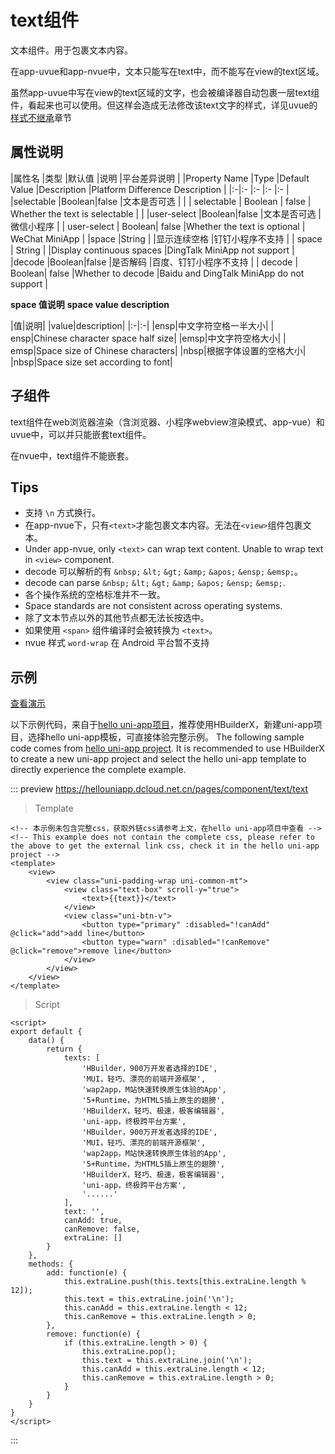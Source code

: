 # text组件

文本组件。用于包裹文本内容。

在app-uvue和app-nvue中，文本只能写在text中，而不能写在view的text区域。

虽然app-uvue中写在view的text区域的文字，也会被编译器自动包裹一层text组件，看起来也可以使用。但这样会造成无法修改该text文字的样式，详见uvue的[样式不继承](uni-app-x/css/README.md#stylenoextends)章节

## 属性说明

|属性名		|类型	|默认值	|说明			|平台差异说明				|
|Property Name |Type |Default Value |Description |Platform Difference Description |
|:-|:-			|:-		|:-		|:-				|
|selectable	|Boolean|false	|文本是否可选	|		|
| selectable | Boolean | false | Whether the text is selectable | |
|user-select	|Boolean|false	|文本是否可选	| 微信小程序 |
| user-select | Boolean| false |Whether the text is optional | WeChat MiniApp |
|space		|String	|		|显示连续空格	|钉钉小程序不支持	|
| space | String | |Display continuous spaces |DingTalk MiniApp not support |
|decode		|Boolean|false	|是否解码		|百度、钉钉小程序不支持	|
| decode | Boolean| false |Whether to decode |Baidu and DingTalk MiniApp do not support |

**space 值说明**
**space value description**

|值|说明|
|value|description|
|:-|:-|
|ensp|中文字符空格一半大小|
| ensp|Chinese character space half size|
|emsp|中文字符空格大小|
| emsp|Space size of Chinese characters|
|nbsp|根据字体设置的空格大小|
|nbsp|Space size set according to font|

## 子组件

text组件在web浏览器渲染（含浏览器、小程序webview渲染模式、app-vue）和uvue中，可以并只能嵌套text组件。

在nvue中，text组件不能嵌套。

## Tips

- 支持 `\n` 方式换行。
- 在app-nvue下，只有`<text>`才能包裹文本内容。无法在`<view>`组件包裹文本。
- Under app-nvue, only `<text>` can wrap text content. Unable to wrap text in `<view>` component.
- decode 可以解析的有 `&nbsp;` `&lt;` `&gt;` `&amp;` `&apos;` `&ensp;` `&emsp;`。
- decode can parse `&nbsp;` `&lt;` `&gt;` `&amp;` `&apos;` `&ensp;` `&emsp;`.
- 各个操作系统的空格标准并不一致。
- Space standards are not consistent across operating systems.
- 除了文本节点以外的其他节点都无法长按选中。
- 如果使用 `<span>` 组件编译时会被转换为 `<text>`。
- nvue 样式 `word-wrap` 在 Android 平台暂不支持

## 示例

[查看演示](https://hellouniapp.dcloud.net.cn/pages/component/text/text)

以下示例代码，来自于[hello uni-app项目](https://github.com/dcloudio/hello-uniapp)，推荐使用HBuilderX，新建uni-app项目，选择hello uni-app模板，可直接体验完整示例。
The following sample code comes from [hello uni-app project](https://github.com/dcloudio/hello-uniapp). It is recommended to use HBuilderX to create a new uni-app project and select the hello uni-app template to directly experience the complete example.

::: preview https://hellouniapp.dcloud.net.cn/pages/component/text/text
> Template
```vue
<!-- 本示例未包含完整css，获取外链css请参考上文，在hello uni-app项目中查看 -->
<!-- This example does not contain the complete css, please refer to the above to get the external link css, check it in the hello uni-app project -->
<template>
	<view>
		<view class="uni-padding-wrap uni-common-mt">
			<view class="text-box" scroll-y="true">
				<text>{{text}}</text>
			</view>
			<view class="uni-btn-v">
				<button type="primary" :disabled="!canAdd" @click="add">add line</button>
				<button type="warn" :disabled="!canRemove" @click="remove">remove line</button>
			</view>
		</view>
	</view>
</template>
```
> Script
```vue
<script>
export default {
    data() {
        return {
            texts: [
                'HBuilder，900万开发者选择的IDE',
                'MUI，轻巧、漂亮的前端开源框架',
                'wap2app，M站快速转换原生体验的App',
                '5+Runtime，为HTML5插上原生的翅膀',
                'HBuilderX，轻巧、极速，极客编辑器',
                'uni-app，终极跨平台方案',
                'HBuilder，900万开发者选择的IDE',
                'MUI，轻巧、漂亮的前端开源框架',
                'wap2app，M站快速转换原生体验的App',
                '5+Runtime，为HTML5插上原生的翅膀',
                'HBuilderX，轻巧、极速，极客编辑器',
                'uni-app，终极跨平台方案',
                '......'
            ],
            text: '',
            canAdd: true,
            canRemove: false,
            extraLine: []
        }
    },
    methods: {
        add: function(e) {
            this.extraLine.push(this.texts[this.extraLine.length % 12]);
            this.text = this.extraLine.join('\n');
            this.canAdd = this.extraLine.length < 12;
            this.canRemove = this.extraLine.length > 0;
        },
        remove: function(e) {
            if (this.extraLine.length > 0) {
                this.extraLine.pop();
                this.text = this.extraLine.join('\n');
                this.canAdd = this.extraLine.length < 12;
                this.canRemove = this.extraLine.length > 0;
            }
        }
    }
}
</script>
```
:::
